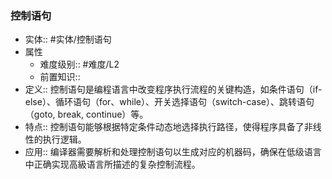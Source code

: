 ###  控制语句 
- 实体:: #实体/控制语句 
- 属性
	- 难度级别:: #难度/L2 
	- 前置知识::
- 定义:: 控制语句是编程语言中改变程序执行流程的关键构造，如条件语句（if-else）、循环语句（for、while）、开关选择语句（switch-case）、跳转语句（goto, break, continue）等。
- 特点:: 控制语句能够根据特定条件动态地选择执行路径，使得程序具备了非线性的执行逻辑。
- 应用:: 编译器需要解析和处理控制语句以生成对应的机器码，确保在低级语言中正确实现高級语言所描述的复杂控制流程。